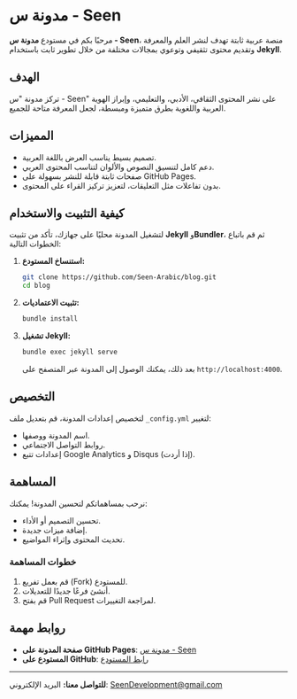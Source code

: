 # مدونة س - Seen

مرحبًا بكم في مستودع **مدونة س - Seen**، منصة عربية ثابتة تهدف لنشر العلم والمعرفة وتقديم محتوى تثقيفي وتوعوي بمجالات مختلفة من خلال تطوير ثابت باستخدام **Jekyll**.

## الهدف

تركز مدونة "س - Seen" على نشر المحتوى الثقافي، الأدبي، والتعليمي، وإبراز الهوية العربية واللغوية بطرق متميزة ومبسطة، لجعل المعرفة متاحة للجميع.

## المميزات

- تصميم بسيط يناسب العرض باللغة العربية.
- دعم كامل لتنسيق النصوص والألوان لتناسب المحتوى العربي.
- صفحات ثابتة قابلة للنشر بسهولة على GitHub Pages.
- بدون تفاعلات مثل التعليقات، لتعزيز تركيز القراء على المحتوى.

## كيفية التثبيت والاستخدام

لتشغيل المدونة محليًا على جهازك، تأكد من تثبيت **Jekyll** و**Bundler**، ثم قم باتباع الخطوات التالية:

1. **استنساخ المستودع:**

   ```bash
   git clone https://github.com/Seen-Arabic/blog.git
   cd blog
   ```

2. **تثبيت الاعتماديات:**

   ```bash
   bundle install
   ```

3. **تشغيل Jekyll:**
   ```bash
   bundle exec jekyll serve
   ```
   بعد ذلك، يمكنك الوصول إلى المدونة عبر المتصفح على `http://localhost:4000`.

## التخصيص

لتخصيص إعدادات المدونة، قم بتعديل ملف `_config.yml` لتغيير:

- اسم المدونة ووصفها.
- روابط التواصل الاجتماعي.
- إعدادات تتبع Google Analytics و Disqus (إذا أردت).

## المساهمة

نرحب بمساهماتكم لتحسين المدونة! يمكنك:

- تحسين التصميم أو الأداء.
- إضافة ميزات جديدة.
- تحديث المحتوى وإثراء المواضيع.

### خطوات المساهمة

1. قم بعمل تفريع (Fork) للمستودع.
2. أنشئ فرعًا جديدًا للتعديلات.
3. قم بفتح Pull Request لمراجعة التغييرات.

## روابط مهمة

- **صفحة المدونة على GitHub Pages**: [مدونة س - Seen](https://Seen-Arabic.github.io/blog/)
- **المستودع على GitHub**: [رابط المستودع](https://github.com/Seen-Arabic/blog)

---

**للتواصل معنا:**
البريد الإلكتروني: [SeenDevelopment@gmail.com](mailto:SeenDevelopment@gmail.com)
